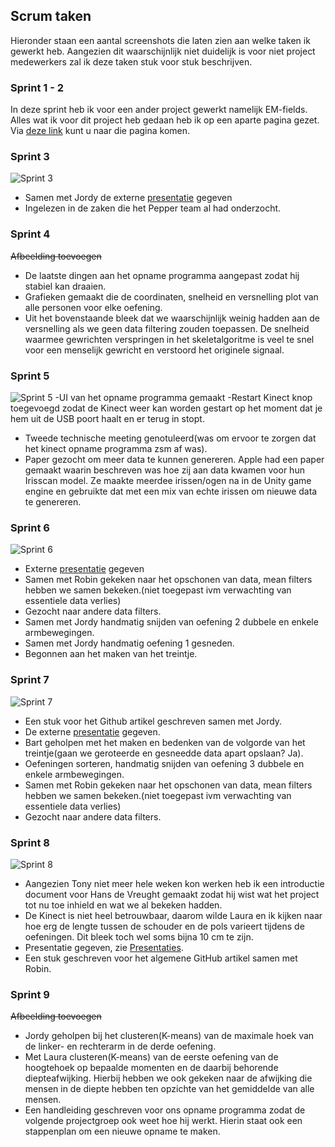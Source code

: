 ## Scrum taken
Hieronder staan een aantal screenshots die laten zien aan welke taken ik gewerkt heb. Aangezien dit waarschijnlijk niet duidelijk is voor niet project medewerkers zal ik deze taken stuk voor stuk beschrijven.

### Sprint 1 - 2
In deze sprint heb ik voor een ander project gewerkt namelijk EM-fields. Alles wat ik voor dit project heb gedaan heb ik op een aparte pagina gezet. Via [deze link](EM-fields/em-fields.md) kunt u naar die pagina komen.

### Sprint 3
![Sprint 3](KB74%20Scrum%20sprint%203%20raw.png "Sprint 3")
- Samen met Jordy de externe [presentatie](presentaties/presentaties.md) gegeven
- Ingelezen in de zaken die het Pepper team al had onderzocht.

### Sprint 4
~~Afbeelding toevoegen~~
- De laatste dingen aan het opname programma aangepast zodat hij stabiel kan draaien.
- Grafieken gemaakt die de coordinaten, snelheid en versnelling plot van alle personen voor elke oefening.
- Uit het bovenstaande bleek dat we waarschijnlijk weinig hadden aan de versnelling als we geen data filtering zouden toepassen. De snelheid waarmee gewrichten verspringen in het skeletalgoritme is veel te snel voor een menselijk gewricht en verstoord het originele signaal.

### Sprint 5
![Sprint 5](KB74%20Scrum%20sprint%205%20raw.png "Sprint 5")
-UI van het opname programma gemaakt
-Restart Kinect knop toegevoegd zodat de Kinect weer kan worden gestart op het moment dat je hem uit de USB poort haalt en er terug in stopt.
- Tweede technische meeting genotuleerd(was om ervoor te zorgen dat het kinect opname programma zsm af was).
- Paper gezocht om meer data te kunnen genereren. Apple had een paper gemaakt waarin beschreven was hoe zij aan data kwamen voor hun Irisscan model. Ze maakte meerdee irissen/ogen na in de Unity game engine en gebruikte dat met een mix van echte irissen om nieuwe data te genereren. 

### Sprint 6
![Sprint 6](KB74%20Scrum%20sprint%206%20raw.png "Sprint 6")
- Externe [presentatie](presentaties/presentaties.md) gegeven
- Samen met Robin gekeken naar het opschonen van data, mean filters hebben we samen bekeken.(niet toegepast ivm verwachting van essentiele data verlies)
- Gezocht naar andere data filters.
- Samen met Jordy handmatig snijden van oefening 2 dubbele en enkele armbewegingen.
- Samen met Jordy handmatig oefening 1 gesneden.
- Begonnen aan het maken van het treintje.

### Sprint 7
![Sprint 7](KB74%20Scrum%20sprint%207%20raw.png "Sprint 7")
- Een stuk voor het Github artikel geschreven samen met Jordy.
- De externe [presentatie](presentaties/presentaties.md) gegeven.
- Bart geholpen met het maken en bedenken van de volgorde van het treintje(gaan we geroteerde en gesneedde data apart opslaan? Ja).
- Oefeningen sorteren, handmatig snijden van oefening 3 dubbele en enkele armbewegingen.
- Samen met Robin gekeken naar het opschonen van data, mean filters hebben we samen bekeken.(niet toegepast ivm verwachting van essentiele data verlies)
- Gezocht naar andere data filters.

### Sprint 8
![Sprint 8](KB74%20Scrum%20sprint%208%20raw.png "Sprint 8")
- Aangezien Tony niet meer hele weken kon werken heb ik een introductie document voor Hans de Vreught gemaakt zodat hij wist wat het project tot nu toe inhield en wat we al bekeken hadden.
- De Kinect is niet heel betrouwbaar, daarom wilde Laura en ik kijken naar hoe erg de lengte tussen de schouder en de pols varieert tijdens de oefeningen. Dit bleek toch wel soms bijna 10 cm te zijn.
- Presentatie gegeven, zie [Presentaties](presentaties/presentaties.md).
- Een stuk geschreven voor het algemene GitHub artikel samen met Robin.


### Sprint 9
~~Afbeelding toevoegen~~
- Jordy geholpen bij het clusteren(K-means) van de maximale hoek van de linker- en rechterarm in de derde oefening.
- Met Laura clusteren(K-means) van de eerste oefening van de hoogtehoek op bepaalde momenten en de daarbij behorende diepteafwijking. Hierbij hebben we ook gekeken naar de afwijking die mensen in de diepte hebben ten opzichte van het gemiddelde van alle mensen.
- Een handleiding geschreven voor ons opname programma zodat de volgende projectgroep ook weet hoe hij werkt. Hierin staat ook een stappenplan om een nieuwe opname te maken.
